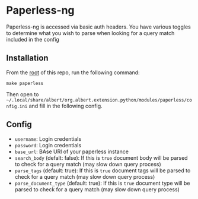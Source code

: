 # Paperless-ng

Paperless-ng is accessed via basic auth headers. You have various toggles to determine what you wish to parse when looking for a query match included in the config

## Installation

From the [root](../) of this repo, run the following command:

```shell
make paperless
```

Then open to `~/.local/share/albert/org.albert.extension.python/modules/paperless/config.ini` and fill in the following config.

## Config

- `username`: Login credentials
- `password`: Login credentials
- `base_url`: BAse URl of your paperless instance
- `search_body` (defalt: false): If this is `true` document body will be parsed to check for a query match (may slow down query process)
- `parse_tags` (default: true): If this is `true` document tags will be parsed to check for a query match (may slow down query process)
- `parse_document_type` (default: true): If this is `true` document type will be parsed to check for a query match (may slow down query process)
